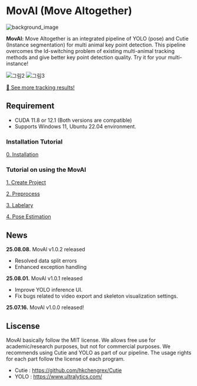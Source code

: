 # MovAl (Move Altogether)
![background_image](https://github.com/user-attachments/assets/d3af7702-ae83-4f63-95d7-0907b87eeac7)

**MovAl:** Move Altogether is an integrated pipeline of YOLO (pose) and Cutie (Instance segmentation) for multi animal key point detection. 
This pipeline overcomes the Id-switching problem of existing multi-animal tracking methods and give better key point detection quality. Try it for your multi-instance!

![그림2](https://github.com/user-attachments/assets/c5652ecb-3ee8-402a-8a71-4e1059db3ea8)
![그림3](https://github.com/user-attachments/assets/c4d4b78c-3bfe-4d05-8835-f48ba638381d)

[🔗 See more tracking results!](https://github.com/coldlabkaist/MovAl/blob/main/tutorial/Tracking_Result.md)

## Requirement
- CUDA 11.8 or 12.1 (Both versions are compatible)
- Supports Windows 11, Ubuntu 22.04 environment.

### Installation Tutorial
[0. Installation](https://github.com/coldlabkaist/MovAl/blob/main/tutorial/0_Installation.md)

### Tutorial on using the MovAl
[1. Create Project](https://github.com/coldlabkaist/MovAl/blob/main/tutorial/1_Create_Project.md)

[2. Preprocess](https://github.com/coldlabkaist/MovAl/blob/main/tutorial/2_Preprocess.md)

[3. Labelary](https://github.com/coldlabkaist/MovAl/blob/main/tutorial/3_Labelary.md)

[4. Pose Estimation](https://github.com/coldlabkaist/MovAl/blob/main/tutorial/4_Pose_Estimation.md)


## News
**25.08.08.** MovAl v1.0.2 released
- Resolved data split errors
- Enhanced exception handling

**25.08.01.** MovAl v1.0.1 released 
- Improve YOLO inference UI.
- Fix bugs related to video export and skeleton visualization settings.

**25.07.16.** MovAl v1.0.0 released!

## Liscense
MovAl basically follow the MIT license. We allows free use for academic/research purposes, but not for commercial purposes.
We recommends using Cutie and YOLO as part of our pipeline. The usage rights for each part follow the license of each program. 
- Cutie : https://github.com/hkchengrex/Cutie
- YOLO : https://www.ultralytics.com/
